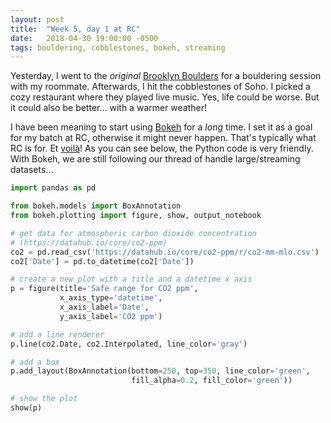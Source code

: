 ```yaml
---
layout: post
title:  "Week 5, day 1 at RC"
date:   2018-04-30 19:00:00 -0500
tags: bouldering, cobblestones, bokeh, streaming
---
```

Yesterday, I went to the *original*
[Brooklyn Boulders](https://brooklynboulders.com/gowanus/) for a bouldering
session with my roommate. Afterwards, I hit the cobblestones of Soho. I picked
a cozy restaurant where they played live music. Yes, life could be worse. But
it could also be better... with a warmer weather!

I have been meaning to start using [Bokeh](https://bokeh.pydata.org/) for a
*long* time. I set it as a goal for my batch at RC, otherwise it might never
happen. That's typically what RC is for. Et
[voilà](https://github.com/bokeh/bokeh/issues/7842)! As you can see below, the
Python code is very friendly. With Bokeh, we are still following our thread of
handle large/streaming datasets...

```py
import pandas as pd

from bokeh.models import BoxAnnotation
from bokeh.plotting import figure, show, output_notebook

# get data for atmospheric carbon dioxide concentration
# (https://datahub.io/core/co2-ppm)
co2 = pd.read_csv('https://datahub.io/core/co2-ppm/r/co2-mm-mlo.csv')
co2['Date'] = pd.to_datetime(co2['Date'])

# create a new plot with a title and a datetime x axis
p = figure(title='Safe range for CO2 ppm',
           x_axis_type='datetime',
           x_axis_label='Date',
           y_axis_label='CO2 ppm')

# add a line renderer
p.line(co2.Date, co2.Interpolated, line_color='gray')

# add a box
p.add_layout(BoxAnnotation(bottom=250, top=350, line_color='green',
                           fill_alpha=0.2, fill_color='green'))

# show the plot
show(p)
```

